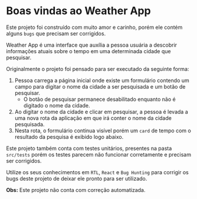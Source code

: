 # Boas vindas ao Weather App

Este projeto foi construído com muito amor e carinho, porém ele contém alguns `bugs` que precisam ser corrigidos.

Weather App é uma interface que auxília a pessoa usuária a descobrir informações atuais sobre o tempo em uma determinada cidade que pesquisar.

Originalmente o projeto foi pensado para ser executado da seguinte forma:
 1. Pessoa carrega a página inicial onde existe um formulário contendo um campo para digitar o nome da cidade a ser pesquisada e um botão de pesquisar.
    - O botão de pesquisar permanece desabilitado enquanto não é digitado o nome da cidade.
 2. Ao digitar o nome da cidade e clicar em pesquisar, a pessoa é levada a uma nova rota da aplicação em que irá conter o nome da cidade pesquisada.
 3. Nesta rota, o formulário continua visível porém um `card` de tempo com o resultado da pesquisa é exibido logo abaixo.

Este projeto também conta com testes unitários, presentes na pasta `src/tests` porém os testes parecem não funcionar corretamente e precisam ser corrigidos.

Utilize os seus conhecimentos em `RTL`, `React` e `Bug Hunting` para corrigir os bugs deste projeto de deixar ele pronto para ser utilizado.


**Obs:** Este projeto não conta com correção automatizada.
